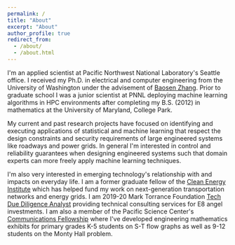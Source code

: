 ```yaml
---
permalink: /
title: "About"
excerpt: "About"
author_profile: true
redirect_from: 
  - /about/
  - /about.html
---
```


I'm an applied scientist at Pacific Northwest National Laboratory's Seattle office. I received my Ph.D. in electrical and computer engineering from the University of Washington under the advisement of [Baosen Zhang](https://zhangbaosen.github.io/). Prior to graduate school I was a junior scientist at PNNL deploying machine learning algorithms in HPC environments after completing my B.S. (2012) in mathematics at the University of Maryland, College Park. 

My current and past research projects have focused on identifying and executing applications of statistical and machine learning that respect the design constraints and security requirements of large engineered systems like roadways and power grids. In general I'm interested in control and reliability guarantees when designing engineered systems such that domain experts can more freely apply machine learning techniques.

I'm also very interested in emerging technology's relationship with and impacts on everyday life. I am a former graduate fellow of the [Clean Energy Institute](https://www.cei.washington.edu/) which has helped fund my work on next-generation transportation networks and energy grids. I am 2019-20 Mark Torrance Foundation [Tech Due Diligence Analyst](https://www.cei.washington.edu/training/torrance-tech-due-diligence-program/) providing technical consulting services for E8 angel investments. I am also a member of the Pacific Science Center's [Communications Fellowship](https://www.pacificsciencecenter.org/fellowship/) where I've developed engineering mathematics exhibits for primary grades K-5 students on S-T flow graphs as well as 9-12 students on the Monty Hall problem.
